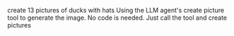 create 13 pictures of ducks with hats Using the LLM agent's create picture tool to generate the image.  No code is needed.  Just call the tool and create pictures